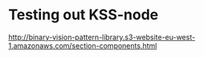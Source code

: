 # Testing out KSS-node

http://binary-vision-pattern-library.s3-website-eu-west-1.amazonaws.com/section-components.html